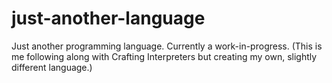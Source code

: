 # just-another-language
Just another programming language.
Currently a work-in-progress.
(This is me following along with Crafting Interpreters but creating my own, slightly different language.)
